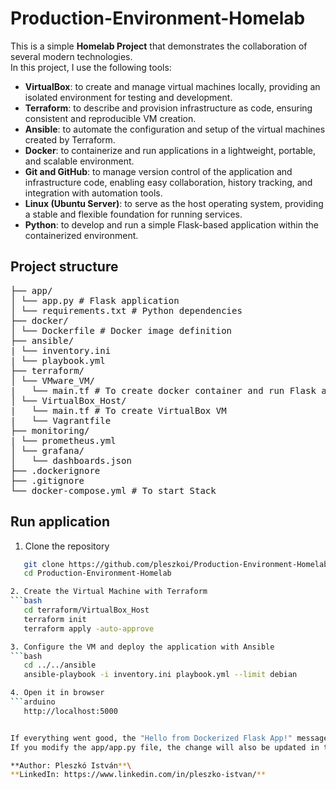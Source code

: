 # Production-Environment-Homelab

This is a simple **Homelab Project** that demonstrates the collaboration of several modern technologies.\
In this project, I use the following tools: 
- **VirtualBox**: to create and manage virtual machines locally, providing an isolated environment for testing and development.  
- **Terraform**: to describe and provision infrastructure as code, ensuring consistent and reproducible VM creation.  
- **Ansible**: to automate the configuration and setup of the virtual machines created by Terraform.  
- **Docker**: to containerize and run applications in a lightweight, portable, and scalable environment.  
- **Git and GitHub**: to manage version control of the application and infrastructure code, enabling easy collaboration, history tracking, and integration with automation tools.  
- **Linux (Ubuntu Server)**: to serve as the host operating system, providing a stable and flexible foundation for running services.  
- **Python**: to develop and run a simple Flask-based application within the containerized environment.

## Project structure
<pre>
├── app/
│ └── app.py # Flask application
│ └── requirements.txt # Python dependencies
├── docker/
│ └── Dockerfile # Docker image definition
├── ansible/
| └── inventory.ini
| └── playbook.yml
├── terraform/
│ └── VMware_VM/
|   └── main.tf # To create docker container and run Flask app
│ └── VirtualBox_Host/
|   └── main.tf # To create VirtualBox VM
|   └── Vagrantfile
├── monitoring/
| └── prometheus.yml
│ └── grafana/
│   └── dashboards.json
├── .dockerignore
├── .gitignore
└── docker-compose.yml # To start Stack
</pre>
## Run application

1. Clone the repository
```bash
   git clone https://github.com/pleszkoi/Production-Environment-Homelab.git
   cd Production-Environment-Homelab

2. Create the Virtual Machine with Terraform
```bash
   cd terraform/VirtualBox_Host
   terraform init
   terraform apply -auto-approve

3. Configure the VM and deploy the application with Ansible
```bash
   cd ../../ansible
   ansible-playbook -i inventory.ini playbook.yml --limit debian

4. Open it in browser
```arduino
   http://localhost:5000


If everything went good, the "Hello from Dockerized Flask App!" message appears.\
If you modify the app/app.py file, the change will also be updated in the container (due to the volumes setting in docker-compose.yml).

**Author: Pleszkó István**\
**LinkedIn: https://www.linkedin.com/in/pleszko-istvan/**

